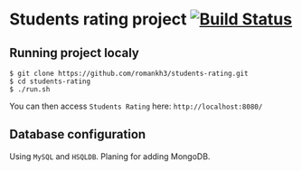 # Students rating project [![Build Status](https://travis-ci.org/romankh3/students-rating.svg?branch=master)](https://travis-ci.org/romankh3/students-rating)


## Running project localy
```
$ git clone https://github.com/romankh3/students-rating.git
$ cd students-rating
$ ./run.sh
```

You can then access `Students Rating` here: `http://localhost:8080/`

## Database configuration
Using `MySQL` and `HSQLDB`.
Planing for adding MongoDB.


